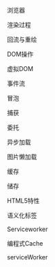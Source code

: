 浏览器

渲染过程

回流与重绘

DOM操作

虚拟DOM

事件流

冒泡

捕获

委托

异步加载

图片懒加载

缓存

储存

HTML5特性

语义化标签

Serviceworker

编程式Cache

serviceWorker